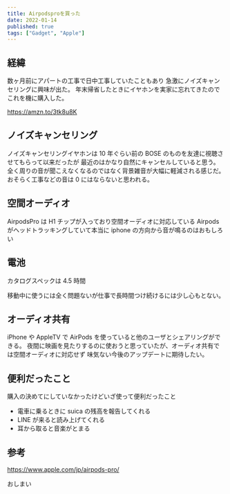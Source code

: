 ```yaml
---
title: Airpodsproを買った
date: 2022-01-14
published: true
tags: ["Gadget", "Apple"]
---
```


## 経緯

数ヶ月前にアパートの工事で日中工事していたこともあり
急激にノイズキャンセリングに興味が出た。
年末帰省したときにイヤホンを実家に忘れてきたのでこれを機に購入した。

https://amzn.to/3tk8u8K

## ノイズキャンセリング

ノイズキャンセリングイヤホンは 10 年ぐらい前の BOSE のものを友達に視聴させてもらって以来だったが
最近のはかなり自然にキャンセルしていると思う。
全く周りの音が聞こえなくなるのではなく背景雑音が大幅に軽減される感じだ。
おそらく工事などの音は 0 にはならないと思われる。

## 空間オーディオ

AirpodsPro は H1 チップが入っており空間オーディオに対応している
Airpods がヘッドトラッキングしていて本当に iphone の方向から音が鳴るのはおもしろい

## 電池

カタログスペックは 4.5 時間

移動中に使うには全く問題ないが仕事で長時間つけ続けるには少し心もとない。

## オーディオ共有

iPhone や AppleTV で AirPods を使っていると他のユーザとシェアリングができる。
夜間に映画を見たりするのに使おうと思っていたが、オーディオ共有では空間オーディオに対応せず
味気ない今後のアップデートに期待したい。

## 便利だったこと

購入の決めてにしていなかったけどいざ使って便利だったこと

- 電車に乗るときに suica の残高を報告してくれる
- LINE が来ると読み上げてくれる
- 耳から取ると音楽がとまる

## 参考

https://www.apple.com/jp/airpods-pro/

おしまい
